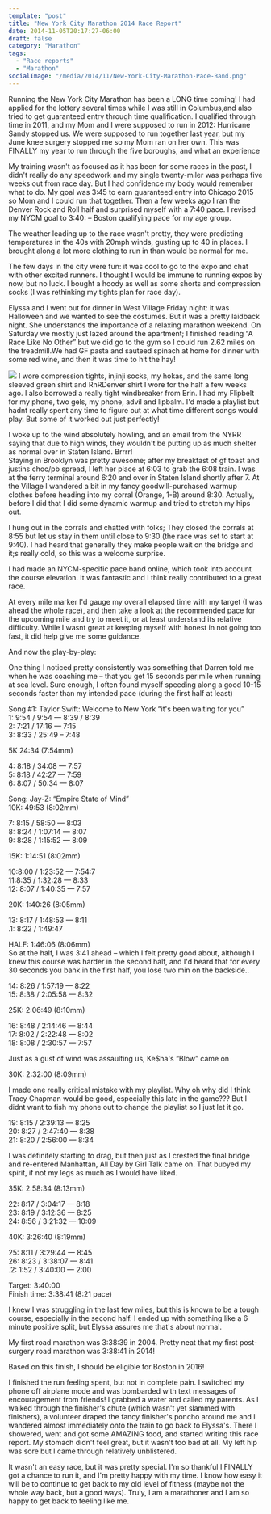 ```yaml
---
template: "post"
title: "New York City Marathon 2014 Race Report"
date: 2014-11-05T20:17:27-06:00
draft: false
category: "Marathon"
tags:
  - "Race reports"
  - "Marathon"
socialImage: "/media/2014/11/New-York-City-Marathon-Pace-Band.png"
---
```



Running the New York City Marathon has been a LONG time coming! I had applied for the lottery several times while I was still in Columbus,and also tried to get guaranteed entry through time qualification. I qualified through time in 2011, and my Mom and I were supposed to run in 2012: Hurricane Sandy stopped us. We were supposed to run together last year, but my June knee surgery stopped me so my Mom ran on her own. This was FINALLY my year to run through the five boroughs, and what an experience

My training wasn't as focused as it has been for some races in the past, I didn't really do any speedwork and my single twenty-miler was perhaps five weeks out from race day. But I had confidence my body would remember what to do. My goal was 3:45 to earn guaranteed entry into Chicago 2015 so Mom and I could run that together. Then a few weeks ago I ran the Denver Rock and Roll half and surprised myself with a 7:40 pace. I revised my NYCM goal to 3:40: &#8211; Boston qualifying pace for my age group. 

The weather leading up to the race wasn't pretty, they were predicting temperatures in the 40s with 20mph winds, gusting up to 40 in places. I brought along a lot more clothing to run in than would be normal for me. 

The few days in the city were fun: it was cool to go to the expo and chat with other excited runners. I thought I would be immune to running expos by now, but no luck. I bought a hoody as well as some shorts and compression socks (I was rethinking my tights plan for race day). 

Elyssa and I went out for dinner in West Village Friday night: it was Halloween and we wanted to see the costumes. But it was a pretty laidback night. She understands the importance of a relaxing marathon weekend. On Saturday we mostly just lazed around the apartment; I finished reading &#8220;A Race Like No Other&#8221; but we did go to the gym so I could run 2.62 miles on the treadmill.We had GF pasta and sauteed spinach at home for dinner with some red wine, and then it was time to hit the hay!

![](/media/2014/11/New-York-City-Marathon-Pace-Band.png)
I wore compression tights, injinji socks, my hokas, and the same long sleeved green shirt and RnRDenver shirt I wore for the half a few weeks ago. I also borrowed a really tight windbreaker from Erin. I had my Flipbelt for my phone, two gels, my phone, advil and lipbalm. I'd made a playlist but hadnt really spent any time to figure out at what time different songs would play. But some of it worked out just perfectly!

I woke up to the wind absolutely howling, and an email from the NYRR saying that due to high winds, they wouldn't be putting up as much shelter as normal over in Staten Island. Brrrr!  
Staying in Brooklyn was pretty awesome; after my breakfast of gf toast and justins choc/pb spread, I left her place at 6:03 to grab the 6:08 train. I was at the ferry terminal around 6:20 and over in Staten Island shortly after 7. At the Village I wandered a bit in my fancy goodwill-purchased warmup clothes before heading into my corral (Orange, 1-B) around 8:30. Actually, before I did that I did some dynamic warmup and tried to stretch my hips out. 

I hung out in the corrals and chatted with folks; They closed the corrals at 8:55 but let us stay in them until close to 9:30 (the race was set to start at 9:40). I had heard that generally they make people wait on the bridge and it;s really cold, so this was a welcome surprise. 

I had made an NYCM-specific pace band online, which took into account the course elevation. It was fantastic and I think really contributed to a great race. 

At every mile marker I'd gauge my overall elapsed time with my target (I was ahead the whole race), and then take a look at the recommended pace for the upcoming mile and try to meet it, or at least understand its relative difficulty. While I wasnt great at keeping myself with honest in not going too fast, it did help give me some guidance. 

And now the play-by-play: 

One thing I noticed pretty consistently was something that Darren told me when he was coaching me &#8211; that you get 15 seconds per mile when running at sea level. Sure enough, I often found myself speeding along a good 10-15 seconds faster than my intended pace (during the first half at least)

Song #1: Taylor Swift: Welcome to New York &#8220;it's been waiting for you&#8221;  
1: 9:54 / 9:54 &#8212; 8:39 / 8:39  
2: 7:21 / 17:16 &#8212; 7:15  
3: 8:33 / 25:49 &#8211; 7:48

5K 24:34 (7:54mm)

4: 8:18 / 34:08 &#8212; 7:57  
5: 8:18 / 42:27 &#8212; 7:59  
6: 8:07 / 50:34 &#8212; 8:07

Song: Jay-Z: &#8220;Empire State of Mind&#8221;  
10K: 49:53 (8:02mm)

7: 8:15 / 58:50 &#8212; 8:03  
8: 8:24 / 1:07:14 &#8212; 8:07  
9: 8:28 / 1:15:52 &#8212; 8:09

15K: 1:14:51 (8:02mm)

10:8:00 / 1:23:52 &#8212; 7:54:7  
11:8:35 / 1:32:28 &#8212; 8:33  
12: 8:07 / 1:40:35 &#8212; 7:57

20K: 1:40:26 (8:05mm)

13: 8:17 / 1:48:53 &#8212; 8:11  
.1: 8:22 / 1:49:47 

HALF: 1:46:06 (8:06mm)  
So at the half, I was 3:41 ahead &#8211; which I felt pretty good about, although I knew this course was harder in the second half, and I'd heard that for every 30 seconds you bank in the first half, you lose two min on the backside..

14: 8:26 / 1:57:19 &#8212; 8:22  
15: 8:38 / 2:05:58 &#8212; 8:32

25K: 2:06:49 (8:10mm)

16: 8:48 / 2:14:46 &#8212; 8:44  
17: 8:02 / 2:22:48 &#8212; 8:02  
18: 8:08 / 2:30:57 &#8212; 7:57

Just as a gust of wind was assaulting us, Ke$ha's &#8220;Blow&#8221; came on

30K: 2:32:00 (8:09mm)

I made one really critical mistake with my playlist. Why oh why did I think Tracy Chapman would be good, especially this late in the game??? But I didnt want to fish my phone out to change the playlist so I just let it go. 

19: 8:15 / 2:39:13 &#8212; 8:25  
20: 8:27 / 2:47:40 &#8212; 8:38  
21: 8:20 / 2:56:00 &#8212; 8:34

I was definitely starting to drag, but then just as I crested the final bridge and re-entered Manhattan, All Day by Girl Talk came on. That buoyed my spirit, if not my legs as much as I would have liked. 

35K: 2:58:34 (8:13mm)

22: 8:17 / 3:04:17 &#8212; 8:18  
23: 8:19 / 3:12:36 &#8212; 8:25  
24: 8:56 / 3:21:32 &#8212; 10:09

40K: 3:26:40 (8:19mm)

25: 8:11 / 3:29:44 &#8212; 8:45  
26: 8:23 / 3:38:07 &#8212; 8:41  
.2: 1:52 / 3:40:00 &#8212; 2:00 

Target: 3:40:00  
Finish time: 3:38:41 (8:21 pace)

I knew I was struggling in the last few miles, but this is known to be a tough course, especially in the second half. I ended up with something like a 6 minute positive split, but Elyssa assures me that's about normal. 

My first road marathon was 3:38:39 in 2004. Pretty neat that my first post-surgery road marathon was 3:38:41 in 2014!

Based on this finish, I should be eligible for Boston in 2016! 

I finished the run feeling spent, but not in complete pain. I switched my phone off airplane mode and was bombarded with text messages of encouragement from friends! I grabbed a water and called my parents. As I walked through the finisher's chute (which wasn't yet slammed with finishers), a volunteer draped the fancy finisher's poncho around me and I wandered almost immediately onto the train to go back to Elyssa's. There I showered, went and got some AMAZING food, and started writing this race report. My stomach didn't feel great, but it wasn't too bad at all. My left hip was sore but I came through relatively unblistered. 

It wasn't an easy race, but it was pretty special. I'm so thankful I FINALLY got a chance to run it, and I'm pretty happy with my time. I know how easy it will be to continue to get back to my old level of fitness (maybe not the whole way back, but a good ways). Truly, I am a marathoner and I am so happy to get back to feeling like me.